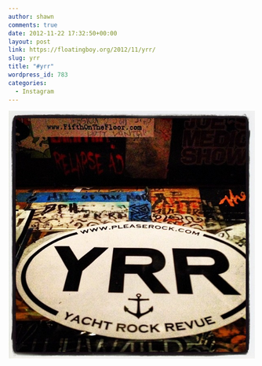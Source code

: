 ```yaml
---
author: shawn
comments: true
date: 2012-11-22 17:32:50+00:00
layout: post
link: https://floatingboy.org/2012/11/yrr/
slug: yrr
title: "#yrr"
wordpress_id: 783
categories:
  - Instagram
---
```


![#yrr](/assets/media/2012/11/766537ec345b11e288f622000a1fbc72_7.jpg)
